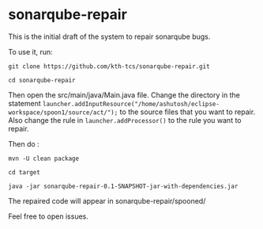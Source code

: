 # sonarqube-repair

This is the initial draft of the system to repair sonarqube bugs.

To use it, run:

`git clone https://github.com/kth-tcs/sonarqube-repair.git`

`cd sonarqube-repair`

Then open the src/main/java/Main.java file. Change the directory in the statement `launcher.addInputResource("/home/ashutosh/eclipse-workspace/spoon1/source/act/");`
to the source files that you want to repair. Also change the rule in `launcher.addProcessor()` to the rule you want to repair.

Then do :

`mvn -U clean package`

`cd target`

`java -jar sonarqube-repair-0.1-SNAPSHOT-jar-with-dependencies.jar`

The repaired code will appear in sonarqube-repair/spooned/

Feel free to open issues.

